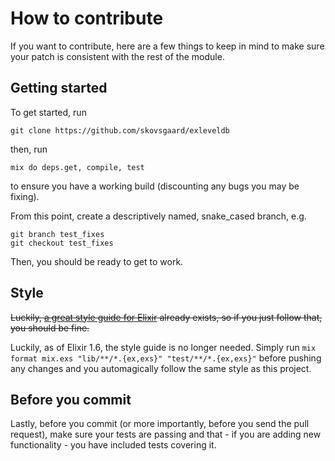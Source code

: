 # How to contribute

If you want to contribute, here are a few things to keep in mind to make sure your patch is consistent with the rest of the module.

## Getting started

To get started, run

    git clone https://github.com/skovsgaard/exleveldb

then, run

    mix do deps.get, compile, test

to ensure you have a working build (discounting any bugs you may be fixing).

From this point, create a descriptively named, snake_cased branch, e.g.

    git branch test_fixes
    git checkout test_fixes

Then, you should be ready to get to work.

## Style

~~Luckily, [a great style guide for Elixir](https://github.com/niftyn8/elixir_style_guide) already exists, so if you just follow that, you should be fine.~~

Luckily, as of Elixir 1.6, the style guide is no longer needed. Simply run `mix format mix.exs "lib/**/*.{ex,exs}" "test/**/*.{ex,exs}"` before pushing any changes and you automagically follow the same style as this project.

## Before you commit

Lastly, before you commit (or more importantly, before you send the pull request), make sure your tests are passing and that - if you are adding new functionality - you have included tests covering it.
